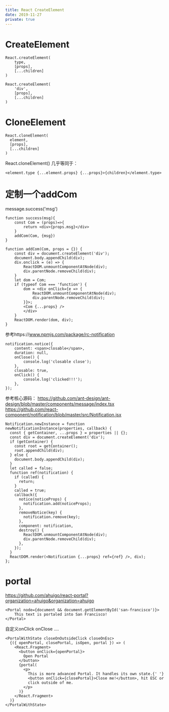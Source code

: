 ```yaml
---
title: React CreateElement
date: 2019-11-27
private: true
---
```

# CreateElement

    React.createElement(
        type,
        [props],
        [...children]
    )

    React.createElement(
        'div',
        [props],
        [...children]
    )

# CloneElement
    React.cloneElement(
      element,
      [props],
      [...children]
    )

React.cloneElement() 几乎等同于：

    <element.type {...element.props} {...props}>{children}</element.type>


# 定制一个addCom
message.success('msg')

    function success(msg){ 
        const Com = (props)=>{
            return <div>{props.msg}</div>
        }
        addCom(Com, {msg})
    }

    function addCom(Com, props = {}) {
        const div = document.createElement('div');
        document.body.appendChild(div);
        div.onclick = (e) => {
            ReactDOM.unmountComponentAtNode(div);
            div.parentNode.removeChild(div);
        }
        let dom = Com;
        if (typeof Com === 'function') {
            dom = <div onClick={e => {
                ReactDOM.unmountComponentAtNode(div);
                div.parentNode.removeChild(div);
            }}>;
            <Com {...props} />
            </div>
        }
        ReactDOM.render(dom, div);
    }

参考https://www.npmjs.com/package/rc-notification

    notification.notice({
        content: <span>closable</span>,
        duration: null,
        onClose() {
            console.log('closable close');
        },
        closable: true,
        onClick() {
            console.log('clicked!!!');
        },
    });

参考核心源码：
https://github.com/ant-design/ant-design/blob/master/components/message/index.tsx
https://github.com/react-component/notification/blob/master/src/Notification.jsx

    Notification.newInstance = function newNotificationInstance(properties, callback) {
      const { getContainer, ...props } = properties || {};
      const div = document.createElement('div');
      if (getContainer) {
        const root = getContainer();
        root.appendChild(div);
      } else {
        document.body.appendChild(div);
      }
      let called = false;
      function ref(notification) {
        if (called) {
          return;
        }
        called = true;
        callback({
          notice(noticeProps) {
            notification.add(noticeProps);
          },
          removeNotice(key) {
            notification.remove(key);
          },
          component: notification,
          destroy() {
            ReactDOM.unmountComponentAtNode(div);
            div.parentNode.removeChild(div);
          },
        });
      }
      ReactDOM.render(<Notification {...props} ref={ref} />, div);
    };

# portal
https://github.com/ahuigo/react-portal?organization=ahuigo&organization=ahuigo


    <Portal node={document && document.getElementById('san-francisco')}>
        This text is portaled into San Francisco!
    </Portal>

自定义onClick onClose ....

    <PortalWithState closeOnOutsideClick closeOnEsc>
      {({ openPortal, closePortal, isOpen, portal }) => (
        <React.Fragment>
          <button onClick={openPortal}>
            Open Portal
          </button>
          {portal(
            <p>
              This is more advanced Portal. It handles its own state.{' '}
              <button onClick={closePortal}>Close me!</button>, hit ESC or
              click outside of me.
            </p>
          )}
        </React.Fragment>
      )}
    </PortalWithState>